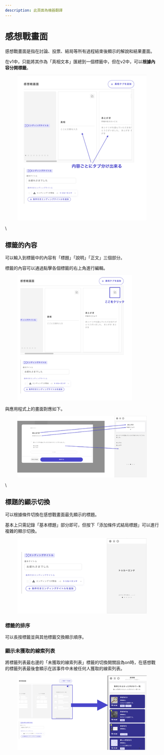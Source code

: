 ```yaml
---
description: 此頁面為機器翻譯
---
```


# 感想戰畫面

感想戰畫面是指在討論、投票、結局等所有過程結束後顯示的解說和結果畫面。

在v1中，只能將其作為「真相文本」匯總到一個標籤中，但在v2中，可以**根據內容分開標籤**。

<figure><img src="../.gitbook/assets/image (93).png" alt=""><figcaption></figcaption></figure>

\\

## 標籤的內容

可以輸入到標籤中的內容有「標題」「說明」「正文」三個部分。

標籤的內容可以通過點擊各個標籤的右上角進行編輯。

<div align="left">

<figure><img src="../.gitbook/assets/image (94).png" alt="" width="375"><figcaption></figcaption></figure>

</div>

與應用程式上的畫面對應如下。

<figure><img src="../.gitbook/assets/image (95).png" alt=""><figcaption></figcaption></figure>

\\

## 標題的顯示切換

可以根據條件切換在感想戰畫面最先顯示的標題。

基本上只需記錄「基本標題」部分即可，但按下「添加條件式結局標題」可以進行複雜的顯示切換。

<figure><img src="../.gitbook/assets/image (96).png" alt=""><figcaption></figcaption></figure>

### 標籤的排序

可以長按標籤並與其他標籤交換顯示順序。

### 顯示未獲取的線索列表

將標籤列表最右邊的「未獲取的線索列表」標籤的切換開關設為on時，在感想戰的標籤列表最後會顯示在該事件中未被任何人獲取的線索列表。

<figure><img src="../.gitbook/assets/image (97).png" alt=""><figcaption></figcaption></figure>
